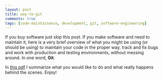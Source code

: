 ```yaml
---
layout: post
title: way-to-git
comments: true
tags: [code-maintainance, development, git, software-engineering]
---
```


If you buy software just skip this post. If you make software and need to
maintain it, here is a very brief overview of what you might be using (or
should be using) to maintain your code in the proper way, track and fix bugs
and work with production and testing environments, without messing around. In
one word, **Git**. 

In [this pdf](https://drive.google.com/file/d/0BxeVHmQlQBplYVZBaE1CUE9lRG8/view?usp=sharing)
I summarize what you would like to do and what really happens behind the
scenes. Enjoy!
